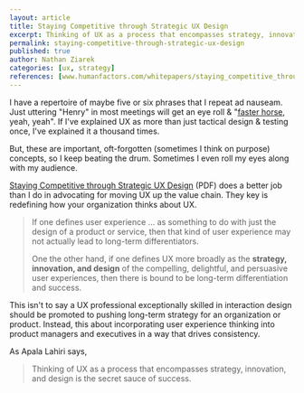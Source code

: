 ```yaml
---
layout: article
title: Staying Competitive through Strategic UX Design
excerpt: Thinking of UX as a process that encompasses strategy, innovation & design is the secret sauce of success.
permalink: staying-competitive-through-strategic-ux-design
published: true
author: Nathan Ziarek
categories: [ux, strategy]
references: [www.humanfactors.com/whitepapers/staying_competitive_through_strategic_ux_design.asp#.U_Sg6Ety5fs|HFI Whitepaper]
---
```


I have a repertoire of maybe five or six phrases that I repeat ad nauseam. Just uttering "Henry" in most meetings will get an eye roll & "[faster horse][1], yeah, yeah". If I've explained UX as more than just tactical design & testing once, I've explained it a thousand times.

But, these are important, oft-forgotten (sometimes I think on purpose) concepts, so I keep beating the drum. Sometimes I even roll my eyes along with my audience.

[Staying Competitive through Strategic UX Design][0] (PDF) does a better job than I do in advocating for moving UX up the value chain. They key is redefining how your organization thinks about UX.

> If one defines user experience ... as something to do with just the design of a product or service, then that kind of user experience may not actually lead to long-term differentiators.
>
> One the other hand, if one defines UX more broadly as the **strategy, innovation, and design** of the compelling, delightful, and persuasive user experiences, then there is bound to be long-term differentiation and success.

This isn't to say a UX professional exceptionally skilled in interaction design should be promoted to pushing long-term strategy for an organization or product. Instead, this about incorporating user experience thinking into product managers and executives in a way that drives consistency.

As Apala Lahiri says,

> Thinking of UX as a process that encompasses strategy, innovation, and design is the secret sauce of success.

[0]: http://info.humanfactors.com/acton/attachment/4167/4167:f-00e0/1/
[1]: /if-all-you-want-if-to-protect-the-consumer-join-the-ACLU
